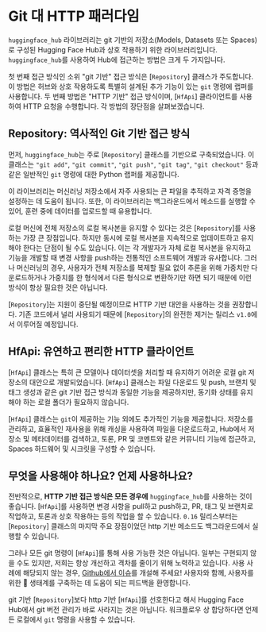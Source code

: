 <!--⚠️ Note that this file is in Markdown but contain specific syntax for our doc-builder (similar to MDX) that may not be
rendered properly in your Markdown viewer.
-->

# Git 대 HTTP 패러다임

`huggingface_hub` 라이브러리는 git 기반의 저장소(Models, Datasets 또는 Spaces)로 구성된 Hugging Face Hub과 상호 작용하기 위한 라이브러리입니다.
`huggingface_hub`를 사용하여 Hub에 접근하는 방법은 크게 두 가지입니다.

첫 번째 접근 방식인 소위 "git 기반" 접근 방식은 [`Repository`] 클래스가 주도합니다.
이 방법은 허브와 상호 작용하도록 특별히 설계된 추가 기능이 있는 `git` 명령에 랩퍼를 사용합니다.
두 번째 방법은 "HTTP 기반" 접근 방식이며, [`HfApi`] 클라이언트를 사용하여 HTTP 요청을 수행합니다.
각 방법의 장단점을 살펴보겠습니다.

## Repository: 역사적인 Git 기반 접근 방식

먼저, `huggingface_hub`는 주로 [`Repository`] 클래스를 기반으로 구축되었습니다.
이 클래스는 `"git add"`, `"git commit"`, `"git push"`, `"git tag"`, `"git checkout"` 등과 같은 일반적인 `git` 명령에 대한 Python 랩퍼를 제공합니다.

이 라이브러리는 머신러닝 저장소에서 자주 사용되는 큰 파일을 추적하고 자격 증명을 설정하는 데 도움이 됩니다.
또한, 이 라이브러리는 백그라운드에서 메소드를 실행할 수 있어, 훈련 중에 데이터를 업로드할 때 유용합니다.

로컬 머신에 전체 저장소의 로컬 복사본을 유지할 수 있다는 것은 [`Repository`]를 사용하는 가장 큰 장점입니다.
하지만 동시에 로컬 복사본을 지속적으로 업데이트하고 유지해야 한다는 단점이 될 수도 있습니다.
이는 각 개발자가 자체 로컬 복사본을 유지하고 기능을 개발할 때 변경 사항을 push하는 전통적인 소프트웨어 개발과 유사합니다.
그러나 머신러닝의 경우, 사용자가 전체 저장소를 복제할 필요 없이 추론을 위해 가중치만 다운로드하거나 가중치를 한 형식에서 다른 형식으로 변환하기만 하면 되기 때문에 이런 방식이 항상 필요한 것은 아닙니다.

<Tip warning={true}>

[`Repository`]는 지원이 중단될 예정이므로 HTTP 기반 대안을 사용하는 것을 권장합니다. 기존 코드에서 널리 사용되기 때문에 [`Repository`]의 완전한 제거는 릴리스 `v1.0`에서 이루어질 예정입니다.

</Tip>

## HfApi: 유연하고 편리한 HTTP 클라이언트

[`HfApi`] 클래스는 특히 큰 모델이나 데이터셋을 처리할 때 유지하기 어려운 로컬 git 저장소의 대안으로 개발되었습니다.
[`HfApi`] 클래스는 파일 다운로드 및 push, 브랜치 및 태그 생성과 같은 git 기반 접근 방식과 동일한 기능을 제공하지만, 동기화 상태를 유지해야 하는 로컬 폴더가 필요하지 않습니다.

[`HfApi`] 클래스는 `git`이 제공하는 기능 외에도 추가적인 기능을 제공합니다. 
저장소를 관리하고, 효율적인 재사용을 위해 캐싱을 사용하여 파일을 다운로드하고, Hub에서 저장소 및 메타데이터를 검색하고, 토론, PR 및 코멘트와 같은 커뮤니티 기능에 접근하고, Spaces 하드웨어 및 시크릿을 구성할 수 있습니다.

## 무엇을 사용해야 하나요? 언제 사용하나요?

전반적으로, **HTTP 기반 접근 방식은 모든 경우에** `huggingface_hub`를 사용하는 것이 좋습니다.
[`HfApi`]를 사용하면 변경 사항을 pull하고 push하고, PR, 태그 및 브랜치로 작업하고, 토론과 상호 작용하는 등의 작업을 할 수 있습니다.
`0.16` 릴리스부터는 [`Repository`] 클래스의 마지막 주요 장점이었던 http 기반 메소드도 백그라운드에서 실행할 수 있습니다.

그러나 모든 git 명령이 [`HfApi`]를 통해 사용 가능한 것은 아닙니다. 일부는 구현되지 않을 수도 있지만, 저희는 항상 개선하고 격차를 줄이기 위해 노력하고 있습니다.
사용 사례에 해당되지 않는 경우, [Github에서 이슈](https://github.com/huggingface/huggingface_hub)를 개설해 주세요!
사용자와 함께, 사용자를 위한 🤗 생태계를 구축하는 데 도움이 되는 피드백을 환영합니다.

git 기반 [`Repository`]보다 http 기반 [`HfApi`]를 선호한다고 해서 Hugging Face Hub에서 git 버전 관리가 바로 사라지는 것은 아닙니다.
워크플로우 상 합당하다면 언제든 로컬에서 `git` 명령을 사용할 수 있습니다.